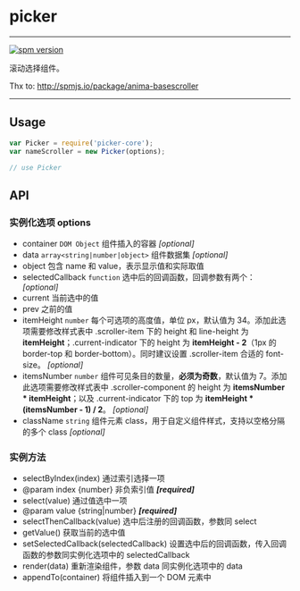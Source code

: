 # picker

---

[![spm version](http://moekit.com/badge/picker-core)](http://moekit.com/package/picker-core)

滚动选择组件。

Thx to: http://spmjs.io/package/anima-basescroller

---


## Usage

```js
var Picker = require('picker-core');
var nameScroller = new Picker(options);

// use Picker
```

## API

### 实例化选项 options

* container `DOM Object` 组件插入的容器 *[optional]*
* data `array<string|number|object>` 组件数据集 *[optional]*
 * object 包含 name 和 value，表示显示值和实际取值
* selectedCallback `function` 选中后的回调函数，回调参数有两个： *[optional]*
 * current 当前选中的值
 * prev 之前的值
* itemHeight `number` 每个可选项的高度值，单位 px，默认值为 34。添加此选项需要修改样式表中 .scroller-item 下的 height 和 line-height 为 __itemHeight__；.current-indicator 下的 height 为 __itemHeight - 2__（1px 的 border-top 和 border-bottom）。同时建议设置 .scroller-item 合适的 font-size。  *[optional]*
* itemsNumber `number` 组件可见条目的数量，__必须为奇数__，默认值为 7。添加此选项需要修改样式表中 .scroller-component 的 height 为 __itemsNumber * itemHeight__；以及 .current-indicator 下的 top 为 __itemHeight * (itemsNumber - 1) / 2__。 *[optional]*
* className `string` 组件元素 class，用于自定义组件样式，支持以空格分隔的多个 class *[optional]*

### 实例方法

* selectByIndex(index) 通过索引选择一项
 * @param index {number} 非负索引值 __*[required]*__
* select(value) 通过值选中一项
 * @param value {string|number} __*[required]*__
* selectThenCallback(value) 选中后注册的回调函数，参数同 select
* getValue() 获取当前的选中值
* setSelectedCallback(selectedCallback) 设置选中后的回调函数，传入回调函数的参数同实例化选项中的 selectedCallback
* render(data) 重新渲染组件，参数 data 同实例化选项中的 data
* appendTo(container) 将组件插入到一个 DOM 元素中
